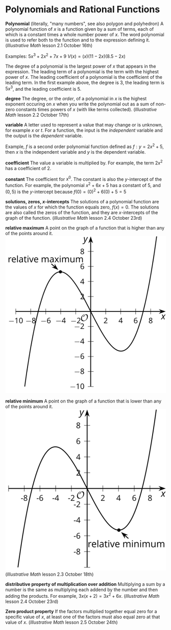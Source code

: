 # Polynomials and Rational Functions

**Polynomial** (literally, "many numbers", see also polygon and polyhedron)
A polynomial function of  $x$ is a function given by a sum of terms, each of which is a constant times a whole number power of $x$. The word polynomial is used to refer both to the function and to the expression defining it.
(*Illustrative Math* lesson 2.1 October 16th)

Examples:
$5x^3+2x^2+7x+9$
$V(x) = (x)(11-2x)(8.5 - 2x)$

The degree of a polynomial is the largest power of $x$ that appears in the expression. The leading term of a polynomial is the term with the highest power of $x$. The leading coefficient of a polynomial is the coefficient of the leading term. In the first example above, the degree is 3, the leading term is $5x^3$, and the leading coefficient is 5.

**degree**
The degree, or the *order*, of a polynomial in $x$ is the highest exponent occuring on $x$ when you write the polynomial out as a sum of non-zero constants times powers of $x$ (with like terms collected).
(*Illustrative Math* lesson 2.2 October 17th)

**variable**
A letter used to represent a value that may change or is unknown, for example $x$ or $t$. For a function, the input is the *independent* variable and the output is the *dependent* variable. 

Example, $f$ is a second order polynomial function defined as $f: y = 2x^2+5$, then $x$ is the independent variable and $y$ is the dependent variable.

**coefficient**
The value a variable is multiplied by. For example, the term $2x^2$ has a coefficient of $2$.

**constant**
The coefficient for $x^0$. The constant is also the $y$-intercept of the function. For example, the polynomial $x^2 + 6x +5$ has a constant of $5$, and $(0,5)$ is the $y$-intercept because $f(0) = (0)^2 + 6(0) +5 = 5$

**solutions, zeros, *x*-intercepts**
The solutions of a polynomial function are the values of $x$ for which the function equals zero, $f(x)=0$. The solutions are also called the zeros of the function, and they are $x$-intercepts of the graph of the function.
(*Illustrative Math* lesson 2.4 October 23rd)

**relative maximum**
A point on the graph of a function that is higher than any of the points around it.
![relative maximum](../graphics/relative-maximum.svg)

**relative minimum**
A point on the graph of a function that is lower than any of the points around it.
![relative minimum](../graphics/relative-minimum.svg)
(*Illustrative Math* lesson 2.3 October 18th)

**distributive property of multiplication over addition**
Multiplying a sum by a number is the same as multiplying each addend by the number and then adding the products. For example, $3x(x + 2) = 3x^2 + 6x$.
(*Illustrative Math* lesson 2.4 October 23rd)

**Zero product property**
If the factors multiplied together equal zero for a specific value of $x$, at least one of the factors must also equal zero at that value of $x$.
(*Illustrative Math* lesson 2.5 October 24th)
